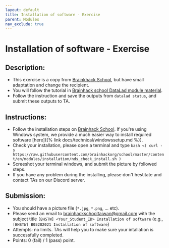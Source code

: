 ```yaml
---
layout: default
title: Installation of software - Exercise
parent: Modules
nav_exclude: true
---
```


# Installation of software - Exercise

## Description:

- This exercise is a copy from [Brainkhack School](https://school.brainhackmtl.org/modules/datalad/), but have small adaptation and change the recipient.
- You will follow the tutorial in [Brainhack school DataLad module material](https://school.brainhackmtl.org/modules/datalad/).
- Follow the instruction and save the outputs from `datalad status`, and submit these outputs to TA.

## Instructions:

- Follow the installation steps on [Brainhack School](https://school.brainhackmtl.org/modules/installation/). If you're using Windows system, we provide a much easier way to install required software [here]({% link docs/technical/windowssetup.md %}).
- Check your installation, please open a terminal and type `bash <( curl -s https://raw.githubusercontent.com/brainhackorg/school/master/content/en/modules/installation/nds_check_install.sh )`
- Screeshot your terminal windows, and submit the picture by followed steps.
- If you have any problem during the installing, please don't hestitate and contact TAs on our Discord server. 

## Submission:

- You should have a picture file (`*.jpg`, `*.png`, ... etc).
- Please send an email to brainhackschooltaiwan@gmail.com with the subject title `[BHSTW] <Your_Student_ID> Installation of software` (e.g., `[BHSTW] B05202021 Installation of software`) 
- Attempts: no limits. TAs will help you to make sure your intallation is successfully completed.
- Points: 0 (fail) / 1 (pass) point.